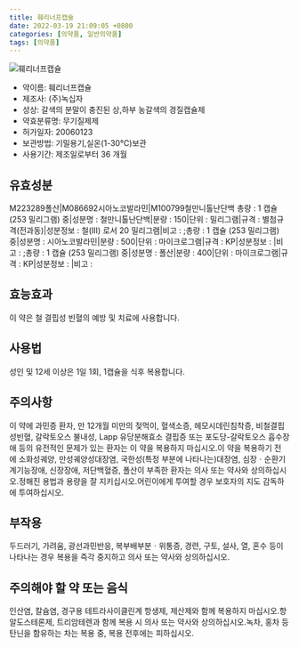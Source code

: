 ```yaml
---
title: 훼리너프캡슐
date: 2022-03-19 21:09:05 +0800
categories: [의약품, 일반의약품]
tags: [의약품]
---
```

![훼리너프캡슐](https://nedrug.mfds.go.kr/pbp/cmn/itemImageDownload/1NOwp2F6C4P)

- 약이름: 훼리너프캡슐
- 제조사: (주)녹십자
- 성상: 갈색의 분말이 충진된 상,하부 농갈색의 경질캡슐제
- 약효분류명: 무기질제제
- 허가일자: 20060123
- 보관방법: 기밀용기,실온(1-30℃)보관
- 사용기간: 제조일로부터 36 개월
## 유효성분
M223289폴산|M086692시아노코발라민|M100799철만니톨난단백
총량 : 1 캡슐 (253 밀리그램) 중|성분명 : 철만니톨난단백|분량 : 150|단위 : 밀리그램|규격 : 별첨규격(전과동)|성분정보 : 철(III) 로서 20 밀리그램|비고 : ;총량 : 1 캡슐 (253 밀리그램) 중|성분명 : 시아노코발라민|분량 : 500|단위 : 마이크로그램|규격 : KP|성분정보 : |비고 : ;총량 : 1 캡슐 (253 밀리그램) 중|성분명 : 폴산|분량 : 400|단위 : 마이크로그램|규격 : KP|성분정보 : |비고 :
## 효능효과
이 약은 철 결핍성 빈혈의 예방 및 치료에 사용합니다.
## 사용법
성인 및 12세 이상은 1일 1회, 1캡슐을 식후 복용합니다.
## 주의사항
이 약에 과민증 환자, 만 12개월 미만의 젖먹이, 혈색소증, 헤모시데린침착증, 비철결핍성빈혈, 갈락토오스 불내성, Lapp 유당분해효소 결핍증 또는 포도당-갈락토오스 흡수장애 등의 유전적인 문제가 있는 환자는 이 약을 복용하지 마십시오.이 약을 복용하기 전에 소화성궤양, 만성궤양성대장염, 국한성(특정 부분에 나타나는)대장염, 심장ㆍ순환기계기능장애, 신장장애, 저단백혈증, 폴산이 부족한 환자는 의사 또는 약사와 상의하십시오.정해진 용법과 용량을 잘 지키십시오.어린이에게 투여할 경우 보호자의 지도 감독하에 투여하십시오.
## 부작용
두드러기, 가려움, 광선과민반응, 복부배부분ㆍ위통증, 경련, 구토, 설사, 열, 혼수 등이 나타나는 경우 복용을 즉각 중지하고 의사 또는 약사와 상의하십시오.
## 주의해야 할 약 또는 음식
인산염, 칼슘염, 경구용 테트라사이클린계 항생제, 제산제와 함께 복용하지 마십시오.항알도스테론제, 트리암테렌과 함께 복용 시 의사 또는 약사와 상의하십시오.녹차, 홍차 등 탄닌을 함유하는 차는 복용 중, 복용 전후에는 피하십시오.
